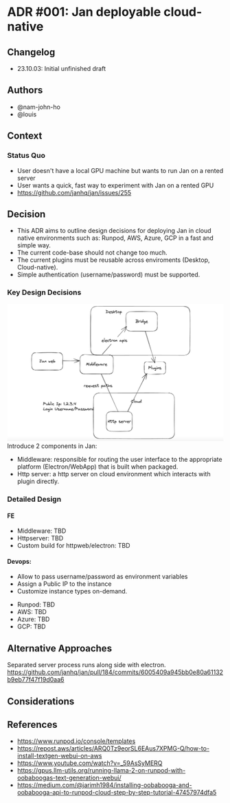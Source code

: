 # ADR #001: Jan deployable cloud-native

## Changelog

- 23.10.03: Initial unfinished draft

## Authors

- @nam-john-ho
- @louis

## Context

### Status Quo

* User doesn't have a local GPU machine but wants to run Jan on a rented server
* User wants a quick, fast way to experiment with Jan on a rented GPU
* https://github.com/janhq/jan/issues/255

## Decision

* This ADR aims to outline design decisions for deploying Jan in cloud native environments such as: Runpod, AWS, Azure, GCP in a fast and simple way.
* The current code-base should not change too much.
* The current plugins must be reusable across enviroments (Desktop, Cloud-native).
* Simple authentication (username/password) must be supported.


### Key Design Decisions
![Key Design](images/adr-001-01.png "Key Design")
Introduce 2 components in Jan:
- Middleware: responsible for routing the user interface to the appropriate platform (Electron/WebApp) that is built when packaged.
- Http server: a http server on cloud environment which interacts with plugin directly.

### Detailed Design
#### FE
- Middleware: TBD
- Httpserver: TBD
- Custom build for httpweb/electron: TBD
#### Devops:
* Allow to pass username/password as environment variables
* Assign a Public IP to the instance
* Customize instance types on-demand.
- Runpod: TBD
- AWS: TBD
- Azure: TBD
- GCP: TBD

## Alternative Approaches
Separated server process runs along side with electron. https://github.com/janhq/jan/pull/184/commits/6005409a945bb0e80a61132b9eb77f47f19d0aa6 

## Considerations

## References

- https://www.runpod.io/console/templates
- https://repost.aws/articles/ARQ0Tz9eorSL6EAus7XPMG-Q/how-to-install-textgen-webui-on-aws
- https://www.youtube.com/watch?v=_59AsSyMERQ
- https://gpus.llm-utils.org/running-llama-2-on-runpod-with-oobaboogas-text-generation-webui/
- https://medium.com/@jarimh1984/installing-oobabooga-and-oobabooga-api-to-runpod-cloud-step-by-step-tutorial-47457974dfa5
